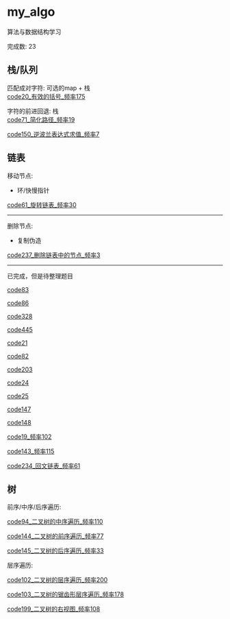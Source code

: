 # my_algo
算法与数据结构学习

完成数: 23


## 栈/队列

匹配成对字符: 可选的map + 栈 <br />
[code20_有效的括号_频率175](https://github.com/gmYuan/my_algo/blob/main/leetCode/%E6%A0%88%E5%92%8C%E9%98%9F%E5%88%97/code%2020.md)

字符的前进回退: 栈 <br />
[code71_简化路径_频率19](https://github.com/gmYuan/my_algo/blob/main/leetCode/%E6%A0%88%E5%92%8C%E9%98%9F%E5%88%97/code%2071.md)

[code150_逆波兰表达式求值_频率7](https://github.com/gmYuan/my_algo/blob/main/leetCode/%E6%A0%88%E5%92%8C%E9%98%9F%E5%88%97/code%20150.md)




## 链表

移动节点: 
  - 环/快慢指针

[code61_旋转链表_频率30](https://github.com/gmYuan/my_algo/blob/main/leetCode/%E9%93%BE%E8%A1%A8/code61.md)


-------------
删除节点: 
  - 复制伪造

[code237_删除链表中的节点_频率3](https://github.com/gmYuan/my_algo/blob/main/leetCode/%E9%93%BE%E8%A1%A8/code237.md)




------------------
已完成，但是待整理题目

[code83](https://github.com/gmYuan/my_algo/blob/main/leetCode/%E9%93%BE%E8%A1%A8/code83.md)

[code86](https://github.com/gmYuan/my_algo/blob/main/leetCode/%E9%93%BE%E8%A1%A8/code86.md)

[code328](https://github.com/gmYuan/my_algo/blob/main/leetCode/%E9%93%BE%E8%A1%A8/code328.md)

[code445](https://github.com/gmYuan/my_algo/blob/main/leetCode/%E9%93%BE%E8%A1%A8/code445.md)

[code21](https://github.com/gmYuan/my_algo/blob/main/leetCode/%E9%93%BE%E8%A1%A8/code21.md)

[code82](https://github.com/gmYuan/my_algo/blob/main/leetCode/%E9%93%BE%E8%A1%A8/code82.md)

[code203](https://github.com/gmYuan/my_algo/blob/main/leetCode/%E9%93%BE%E8%A1%A8/code203.md)

[code24](https://github.com/gmYuan/my_algo/blob/main/leetCode/%E9%93%BE%E8%A1%A8/code24.md)

[code25](https://github.com/gmYuan/my_algo/blob/main/leetCode/%E9%93%BE%E8%A1%A8/code25.md)

[code147](https://github.com/gmYuan/my_algo/blob/main/leetCode/%E9%93%BE%E8%A1%A8/code147.md)

[code148](https://github.com/gmYuan/my_algo/blob/main/leetCode/%E9%93%BE%E8%A1%A8/code148.md)

[code19_频率102](https://github.com/gmYuan/my_algo/blob/main/leetCode/%E9%93%BE%E8%A1%A8/code102.md)

[code143_频率115](https://github.com/gmYuan/my_algo/blob/main/leetCode/%E9%93%BE%E8%A1%A8/code143.md)

[code234_回文链表_频率61](https://github.com/gmYuan/my_algo/blob/main/leetCode/%E9%93%BE%E8%A1%A8/code234.md)






## 树

前序/中序/后序遍历:

[code94_二叉树的中序遍历_频率110](https://github.com/gmYuan/my_algo/blob/main/leetCode/%E6%A0%91/code94.md)

[code144_二叉树的前序遍历_频率77](https://github.com/gmYuan/my_algo/blob/main/leetCode/%E6%A0%91/code144.md)

[code145_二叉树的后序遍历_频率33](https://github.com/gmYuan/my_algo/blob/main/leetCode/%E6%A0%91/code145.md)


层序遍历:

[code102_二叉树的层序遍历_频率200](https://github.com/gmYuan/my_algo/blob/main/leetCode/%E6%A0%91/code102.md)

[code103_二叉树的锯齿形层序遍历_频率178](https://github.com/gmYuan/my_algo/blob/main/leetCode/%E6%A0%91/code103.md)

[code199_二叉树的右视图_频率108](https://github.com/gmYuan/my_algo/blob/main/leetCode/%E6%A0%91/code199.md)
